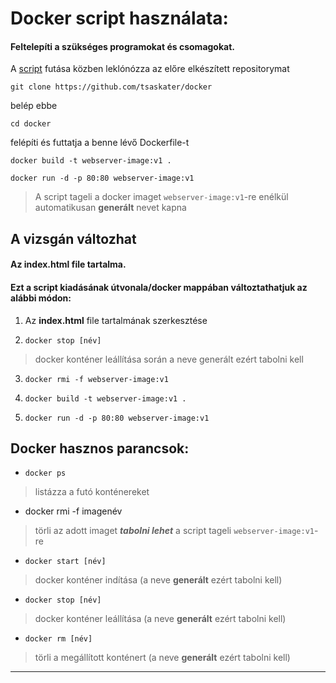 #  Docker script használata:

  #### Feltelepíti a szükséges programokat és csomagokat.
  
  A [script](https://github.com/tsaskater/leirasok/blob/master/Ubuntu/Scriptek/Docker/szkript) futása közben leklónózza az előre elkészített repositorymat
  
  `git clone https://github.com/tsaskater/docker`
  
  belép ebbe
  
  `cd docker`
  
  felépíti és futtatja a benne lévő Dockerfile-t
  
  ```
  docker build -t webserver-image:v1 .
  
  docker run -d -p 80:80 webserver-image:v1
  ```
  >A script tageli a docker imaget `webserver-image:v1`-re enélkül automatikusan **generált** nevet kapna
  
  
  

## A vizsgán változhat

 #### Az **index.html** file tartalma.

 #### Ezt a script kiadásának útvonala/docker mappában változtathatjuk az alábbi módon:

   1. Az **index.html** file tartalmának szerkesztése
   
   2. `docker stop [név]` 
   >docker konténer leállítása során a neve generált ezért tabolni kell
   
   3. `docker rmi -f webserver-image:v1`
   
   4. `docker build -t webserver-image:v1 . `
   
   5. `docker run -d -p 80:80 webserver-image:v1 `
   

## Docker hasznos parancsok:
  
  * `docker ps`
  >listázza a futó konténereket

  * docker rmi -f imagenév 
  >törli az adott imaget ***tabolni lehet*** a script tageli `webserver-image:v1`-re
  
  * `docker start [név]`
  >docker konténer indítása (a neve **generált** ezért tabolni kell)
  
  * `docker stop [név]`
  >docker konténer leállítása (a neve **generált** ezért tabolni kell)
  
  * `docker rm [név]`
  >törli a megállított konténert (a neve **generált** ezért tabolni kell)
  ***
